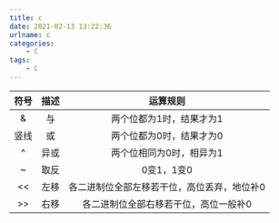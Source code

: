 ```yaml
---
title: c
date: 2021-02-13 13:22:36
urlname: c
categories: 
    - C
tags: 
    - C
---
```


| 符号 | 描述 |                  运算规则                   |
| :--: | :--: | :-----------------------------------------: |
|  &   |  与  |          两个位都为1时，结果才为1           |
| 竖线 |  或  |          两个位都为0时，结果才为0           |
|  ^   | 异或 |          两个位相同为0时，相异为1           |
|  ~   | 取反 |                 0变1，1变0                  |
|  <<  | 左移 | 各二进制位全部左移若干位，高位丢弃，地位补0 |
|  >>  | 右移 |    各二进制位全部右移若干位，高位一般补0    |

